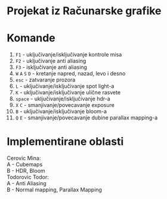 # Projekat iz Računarske grafike

# Komande
1. `F1` - uključivanje/isključivanje kontrole misa
2. `F2` - uključivanje anti aliasing
3. `F3` - isključivanje anti aliasing
4. `W` `A` `S` `D` - kretanje napred, nazad, levo i desno
5. `esc` - zatvaranje prozora
6. `L` - uključivanje/isključivanje spot light-a
7. `K` - uključivanje/isključivanje ulične rasvete
8. `space` - uključivanje/isključivanje hdr-a
9. `X` `C` - smanjivanje/povecavanje exposure
10. `B` - uključivanje/isključivanje bloom-a
11. `Q` `E` - smanjivanje/povecavanje dubine parallax mapping-a

# Implementirane oblasti
Cerovic Mina:<br>
A - Cubemaps <br>
B - HDR, Bloom<br>
Todorovic Todor:<br> A - Anti Aliasing <br> B - Normal mapping, Parallax Mapping

